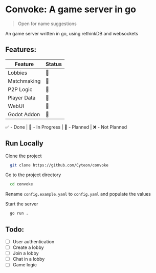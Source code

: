 # Convoke: A game server in go
> Open for name suggestions

An game server written in go, using rethinkDB and websockets


## Features:
| Feature | Status |
| --- | --- |
| Lobbies     | 📆 |
| Matchmaking | 📆 |
| P2P Logic   | 📆 |
| Player Data | 📆 |
| WebUI       | 📆 |
| Godot Addon | 📆 |

✅ - Done | 🔨 - In Progress | 📆 - Planned | ❌ - Not Planned


## Run Locally

Clone the project

```bash
  git clone https://github.com/Cyteon/convoke
```

Go to the project directory

```bash
  cd convoke
```

Rename `config.example.yaml` to `config.yaml` and populate the values

Start the server

```bash
  go run .
```


## Todo:
- [ ]  User authentication
- [ ]  Create a lobby
- [ ]  Join a lobby
- [ ]  Chat in a lobby
- [ ]  Game logic

